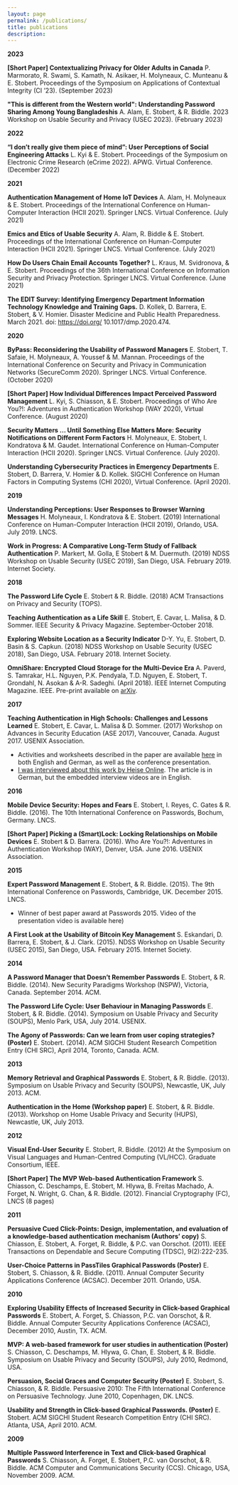 ```yaml
---
layout: page
permalink: /publications/
title: publications
description: 
---
```


<!--
**2024**

**"I’m not planning on dying any time soon": A survey of digital legacy planning**
P. Marmorato, C. Fernandes, L. Kraus & E. Stobert. 
Proceedings of the International Conference on Human-Computer Interaction (HCII 2024). Springer LNCS. (To appear July 2024)

**A Comparative Long-Term Study of Fallback Authentication Schemes**
L. Lassak, P. Markert, M. Golla, E. Stobert, & M. Duermuth. 
The CHI Conference on Human Factors in Computing Systems (CHI 2024). (To Appear, May 2024)
-->
**2023**

**[Short Paper] Contextualizing Privacy for Older Adults in Canada**
P. Marmorato, R. Swami, S. Kamath, N. Asikaer, H. Molyneaux, C. Munteanu & E. Stobert. 
Proceedings of the Symposium on Applications of Contextual Integrity (CI ’23). (September 2023)

**"This is different from the Western world": Understanding Password Sharing Among Young Bangladeshis**
A. Alam, E. Stobert, & R. Biddle. 
2023 Workshop on Usable Security and Privacy (USEC 2023). (February 2023)

**2022**

**“I don’t really give them piece of mind”: User Perceptions of Social Engineering Attacks**
L. Kyi & E. Stobert. 
Proceedings of the Symposium on Electronic Crime Research (eCrime 2022). APWG. Virtual Conference. (December 2022)

**2021**

**Authentication Management of Home IoT Devices** 
A. Alam, H. Molyneaux & E. Stobert. 
Proceedings of the International Conference on Human-Computer Interaction (HCII 2021). Springer LNCS. Virtual Conference. (July 2021)

**Emics and Etics of Usable Security** 
A. Alam, R. Biddle & E. Stobert.
Proceedings of the International Conference on Human-Computer Interaction (HCII 2021). Springer LNCS. Virtual Conference. (July 2021)

**How Do Users Chain Email Accounts Together?** 
L. Kraus, M. Svidronova, & E. Stobert. 
Proceedings of the 36th International Conference on Information Security and Privacy Protection. Springer LNCS. Virtual Conference. (June 2021)

**The EDIT Survey: Identifying Emergency Department Information Technology Knowledge and Training Gaps.** 
D. Kollek, D. Barrera, E. Stobert, & V. Homier.
Disaster Medicine and Public Health Preparedness. March 2021. doi: https://doi.org/ 10.1017/dmp.2020.474.

**2020**

**ByPass: Reconsidering the Usability of Password Managers** 
E. Stobert, T. Safaie, H. Molyneaux, A. Youssef & M. Mannan.
Proceedings of the International Conference on Security and Privacy in Communication Networks (SecureComm 2020). Springer LNCS. Virtual Conference. (October 2020)

**[Short Paper] How Individual Differences Impact Perceived Password Management** 
L. Kyi, S. Chiasson, & E. Stobert.
Proceedings of Who Are You?!: Adventures in Authentication Workshop (WAY 2020), Virtual Conference. (August 2020)

**Security Matters ... Until Something Else Matters More: Security Notifications on Different Form Factors**
H. Molyneaux, E. Stobert, I. Kondratova & M. Gaudet. International Conference on Human-Computer Interaction (HCII 2020). Springer LNCS. Virtual Conference. (July 2020).

**Understanding Cybersecurity Practices in Emergency Departments**
E. Stobert, D. Barrera, V. Homier & D. Kollek. 
SIGCHI Conference on Human Factors in Computing Systems (CHI 2020), Virtual Conference. (April 2020).


**2019**

**Understanding Perceptions: User Responses to Browser Warning Messages**
H. Molyneaux, I. Kondratova & E. Stobert. (2019) International Conference on Human-Computer Interaction (HCII 2019), Orlando, USA. July 2019. LNCS.

**Work in Progress: A Comparative Long-Term Study of Fallback Authentication**
P. Markert, M. Golla, E Stobert & M. Duermuth. (2019) NDSS Workshop on Usable Security (USEC 2019), San Diego, USA. February 2019. Internet Society.

**2018**

**The Password Life Cycle**
E. Stobert & R. Biddle. (2018) ACM Transactions on Privacy and Security (TOPS). 

**Teaching Authentication as a Life Skill** E. Stobert, E. Cavar, L. Malisa, & D. Sommer. IEEE Security & Privacy Magazine. September-October 2018. 

**Exploring Website Location as a Security Indicator**
D-Y. Yu, E. Stobert, D. Basin & S. Capkun. (2018) NDSS Workshop on Usable Security (USEC 2018), San Diego, USA. February 2018. Internet Society.

**OmniShare: Encrypted Cloud Storage for the Multi-Device Era**
A. Paverd, S. Tamrakar, H.L. Nguyen, P.K. Pendyala, T.D. Nguyen, E. Stobert, T. Grondahl, N. Asokan & A-R. Sadeghi. (April 2018). IEEE Internet Computing Magazine. IEEE. Pre-print available on [arXiv](http://arxiv.org/abs/1511.02119).

**2017**

**Teaching Authentication in High Schools: Challenges and Lessons Learned**
E. Stobert, E. Cavar, L. Malisa & D. Sommer. (2017) Workshop on Advances in Security Education (ASE 2017), Vancouver, Canada. August 2017. USENIX Association.
* Activities and worksheets described in the paper are available [here](http://www.syssec.ethz.ch/research/high-school-security-education.html) in both English and German, as well as the conference presentation.
* [I was interviewed about this work by Heise Online](https://www.heise.de/newsticker/meldung/Sexualkunde-soll-Unterricht-ueber-IT-Sicherheit-inspirieren-3811231.html). The article is in German, but the embedded interview videos are in English.


**2016**

**Mobile Device Security: Hopes and Fears**
E. Stobert, I. Reyes, C. Gates & R. Biddle. (2016). The 10th International Conference on Passwords, Bochum, Germany. LNCS.

**[Short Paper] Picking a (Smart)Lock: Locking Relationships on Mobile Devices**
E. Stobert & D. Barrera. (2016). Who Are You?!: Adventures in Authentication Workshop (WAY), Denver, USA. June 2016. USENIX Association.


**2015**

**Expert Password Management**
E. Stobert, & R. Biddle. (2015). The 9th International Conference on Passwords, Cambridge, UK. December 2015. LNCS.
* Winner of best paper award at Passwords 2015. Video of the presentation video is available here)

**A First Look at the Usability of Bitcoin Key Management**
S. Eskandari, D. Barrera, E. Stobert, & J. Clark. (2015). NDSS Workshop on Usable Security (USEC 2015), San Diego, USA. February 2015. Internet Society.


**2014**

**A Password Manager that Doesn’t Remember Passwords**
E. Stobert, & R. Biddle. (2014). New Security Paradigms Workshop (NSPW), Victoria, Canada. September 2014. ACM.

**The Password Life Cycle: User Behaviour in Managing Passwords**
E. Stobert, & R. Biddle. (2014). Symposium on Usable Privacy and Security (SOUPS), Menlo Park, USA, July 2014. USENIX.

**The Agony of Passwords: Can we learn from user coping strategies? (Poster)**
E. Stobert. (2014). ACM SIGCHI Student Research Competition Entry (CHI SRC), April 2014, Toronto, Canada. ACM.


**2013**

**Memory Retrieval and Graphical Passwords**
E. Stobert, & R. Biddle. (2013). Symposium on Usable Privacy and Security (SOUPS), Newcastle, UK, July 2013. ACM.

**Authentication in the Home (Workshop paper)**
E. Stobert, & R. Biddle. (2013). Workshop on Home Usable Privacy and Security (HUPS), Newcastle, UK, July 2013.


**2012**

**Visual End-User Security**
E. Stobert, R. Biddle. (2012) At the Symposium on Visual Languages and Human-Centred Computing (VL/HCC). Graduate Consortium, IEEE.

**[Short Paper] The MVP Web-based Authentication Framework**
S. Chiasson, C. Deschamps, E. Stobert, M. Hlywa, B. Freitas Machado, A. Forget, N. Wright, G. Chan, & R. Biddle. (2012). Financial Cryptography (FC), LNCS (8 pages)


**2011**

**Persuasive Cued Click-Points: Design, implementation, and evaluation of a knowledge-based authentication mechanism (Authors’ copy)**
S. Chiasson, E. Stobert, A. Forget, R. Biddle, & P.C. van Oorschot. (2011). IEEE Transactions on Dependable and Secure Computing (TDSC), 9(2):222-235.

**User-Choice Patterns in PassTiles Graphical Passwords (Poster)**
E. Stobert, S. Chiasson, & R. Biddle. (2011). Annual Computer Security Applications Conference (ACSAC). December 2011. Orlando, USA.

**2010**

**Exploring Usability Effects of Increased Security in Click-based Graphical Passwords**
E. Stobert, A. Forget, S. Chiasson, P.C. van Oorschot, & R. Biddle.  Annual Computer Security Applications Conference (ACSAC), December 2010, Austin, TX. ACM.

**MVP: A web-based framework for user studies in authentication (Poster)**
S. Chiasson, C. Deschamps, M. Hlywa, G. Chan, E. Stobert, & R. Biddle.  Symposium on Usable Privacy and Security (SOUPS), July 2010, Redmond, USA.

**Persuasion, Social Graces and Computer Security (Poster)**
E. Stobert, S. Chiasson, & R. Biddle. 
Persuasive 2010: The Fifth International Conference on Persuasive Technology. June 2010, Copenhagen, DK. LNCS.

**Usability and Strength in Click-based Graphical Passwords. (Poster)**
E. Stobert. 
ACM SIGCHI Student Research Competition Entry (CHI SRC). Atlanta, USA, April 2010. ACM.

**2009**

**Multiple Password Interference in Text and Click-based Graphical Passwords**
S. Chiasson, A. Forget, E. Stobert, P.C. van Oorschot, & R. Biddle. 
ACM Computer and Communications Security (CCS). Chicago, USA, November 2009. ACM.
